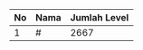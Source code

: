 | No | Nama            | Jumlah Level |
|----|-----------------|--------------|
| 1  | #    |    2667        |

